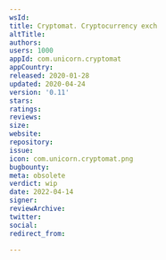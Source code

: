 ```yaml
---
wsId: 
title: Cryptomat. Cryptocurrency exch
altTitle: 
authors: 
users: 1000
appId: com.unicorn.cryptomat
appCountry: 
released: 2020-01-28
updated: 2020-04-24
version: '0.11'
stars: 
ratings: 
reviews: 
size: 
website: 
repository: 
issue: 
icon: com.unicorn.cryptomat.png
bugbounty: 
meta: obsolete
verdict: wip
date: 2022-04-14
signer: 
reviewArchive: 
twitter: 
social: 
redirect_from: 

---
```


